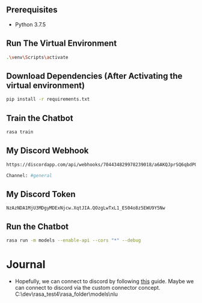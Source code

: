 ## Prerequisites
* Python 3.7.5

## Run The Virtual Environment
``` sh
.\venv\Scripts\activate
```

## Download Dependencies (After Activating the virtual environment)
``` sh
pip install -r requirements.txt
```

## Train the Chatbot
``` sh
rasa train
```

## My Discord Webhook
``` sh
https://discordapp.com/api/webhooks/704434829978239018/a6AKQJprSQ6qbdP07A0tJJdYT0GHgqWVSAPTFkQ0CU1SUO5IDE9vOk2Gcrz-skwlydvO

Channel: #general
```

## My Discord Token
``` shell script
NzAzNDA1MjU3MDgyMDExNjcw.XqtJIA.QOzgLwTxL1_ES04o8z5EWU9Y5Nw
```

## Run the Chatbot
``` sh
rasa run -m models --enable-api --cors "*" --debug
```

# Journal

* Hopefully, we can connect to discord by 
following [this](https://forum.rasa.com/t/solved-how-to-implement-our-own-custom-connector-for-the-custom-ui/12675) 
guide. Maybe we can connect to discord via the custom connector concept.
C:\dev\rasa_test4\rasa_folder\models\nlu